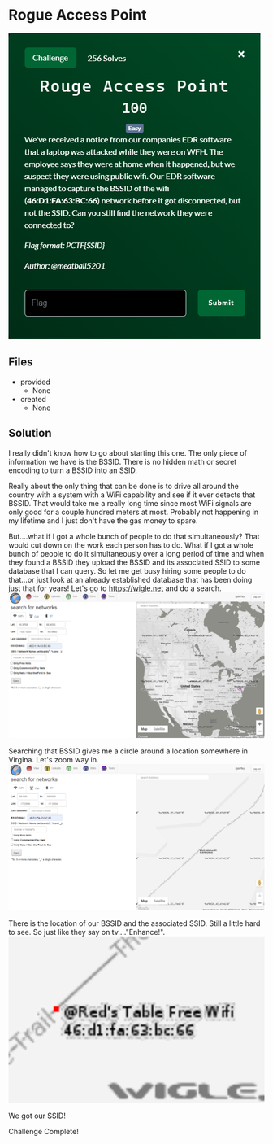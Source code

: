# Rogue Access Point
![](images/problem.PNG)

## Files
- provided
    - None
- created
    - None
    
## Solution
I really didn't know how to go about starting this one.  The only piece of information we have is the BSSID.  There is no hidden math or secret encoding to turn a BSSID into an SSID.

Really about the only thing that can be done is to drive all around the country with a system with a WiFi capability and see if it ever detects that BSSID.  That would take me a really long time since most WiFi signals are only good for a couple hundred meters at most.  Probably not happening in my lifetime and I just don't have the gas money to spare.

But....what if I got a whole bunch of people to do that simultaneously?  That would cut down on the work each person has to do.  What if I got a whole bunch of people to do it simultaneously over a long period of time and when they found a BSSID they upload the BSSID and its associated SSID to some database that I can query.  So let me get busy hiring some people to do that...or just look at an already established database that has been doing just that for years!  Let's go to https://wigle.net and do a search.
![](images/ss_00.PNG)

Searching that BSSID gives me a circle around a location somewhere in Virgina.  Let's zoom way in.
![](images/ss_01.PNG)

There is the location of our BSSID and the associated SSID.  Still a little hard to see.  So just like they say on tv...."Enhance!".
![](images/ss_02.PNG)

We got our SSID!

Challenge Complete!
